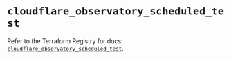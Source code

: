 # `cloudflare_observatory_scheduled_test`

Refer to the Terraform Registry for docs: [`cloudflare_observatory_scheduled_test`](https://registry.terraform.io/providers/cloudflare/cloudflare/4.41.0/docs/resources/observatory_scheduled_test).
